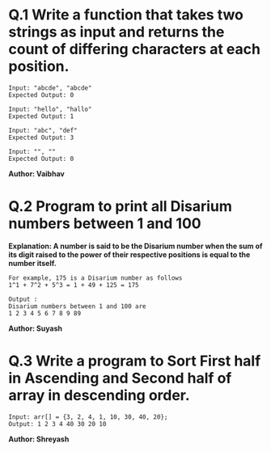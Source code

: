 # Q.1 Write a function that takes two strings as input and returns the count of differing characters at each position.
```
Input: "abcde", "abcde"
Expected Output: 0

Input: "hello", "hallo"
Expected Output: 1

Input: "abc", "def"
Expected Output: 3

Input: "", ""
Expected Output: 0
```
**Author: Vaibhav**

# Q.2 Program to print all Disarium numbers between 1 and 100
**Explanation: A number is said to be the Disarium number when the sum of its digit raised to the power of their respective positions is equal to the number itself.**
```
For example, 175 is a Disarium number as follows
1^1 + 7^2 + 5^3 = 1 + 49 + 125 = 175

Output :
Disarium numbers between 1 and 100 are
1 2 3 4 5 6 7 8 9 89 
```
**Author: Suyash**

# Q.3 Write a program to Sort  First half in Ascending and Second half of array in descending order.
```
Input: arr[] = {3, 2, 4, 1, 10, 30, 40, 20};
Output: 1 2 3 4 40 30 20 10 
```
**Author: Shreyash**

